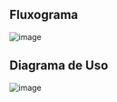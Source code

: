 ## Fluxograma 

![image](https://github.com/user-attachments/assets/d9bfaac5-9ab8-4c4b-9337-0d1ff442758c)

## Diagrama de Uso

![image](https://github.com/user-attachments/assets/44c3cebe-54dc-47b3-86ca-6eec8bac071c)
